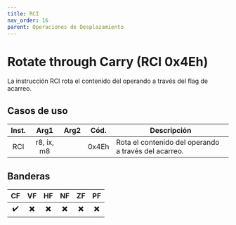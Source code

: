 ```yaml
---
title: RCI
nav_order: 16
parent: Operaciones de Desplazamiento
---
```


# Rotate through Carry (RCI 0x4Eh)

La instrucción RCI rota el contenido del operando a través del flag de acarreo.

## Casos de uso

| Inst. |     Arg1     | Arg2 | Cód.  | Descripción                                          |
|:-----:|:------------:|:----:|:-----:|------------------------------------------------------|
| RCI   | r8, ix, m8   |      | 0x4Eh | Rota el contenido del operando a través del acarreo. |

## Banderas

| CF  | VF  | HF  | NF  | ZF  | PF  |
|:---:|:---:|:---:|:---:|:---:|:---:|
| ✔️  | ✖️  | ✖️  | ✖️  | ✖️  | ✖️  |
